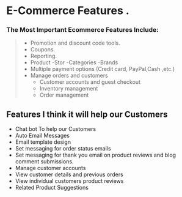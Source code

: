 # E-Commerce Features .

### The Most Important Ecommerce Features Include:
> - Promotion and discount code tools.
> - Coupons.
> - Reporting.
> - Product -Stor
>   -Categories -Brands 
> - Multiple payment options (Credit card, PayPal,Cash ,etc.)
> - Manage orders and customers
>     - Customer accounts and guest checkout
>     - Inventory management
>     - Order management

## Features I think it will help our Customers
 - Chat bot To help our Customers 
 - Auto Email Messages
 - Email template design
 - Set messaging for order status emails
 - Set messaging for thank you email on product reviews and blog comment submissions.
 - Manage customer accounts
 - View customer details and previous orders
 - View individual customers product reviews
 - Related Product Suggestions
